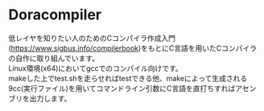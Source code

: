 # Doracompiler
低レイヤを知りたい人のためのCコンパイラ作成入門(https://www.sigbus.info/compilerbook)をもとにC言語を用いたCコンパイラの自作に取り組んでいます。  
Linux環境(x64)においてgccでのコンパイル向けです。  
makeした上でtest.shを走らせればtestできる他、makeによって生成される9cc(実行ファイル)を用いてコマンドライン引数にC言語を直打ちすればアセンブリを出力します。  
